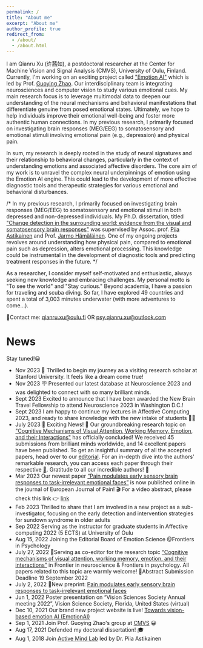 ```yaml
---
permalink: /
title: "About me"
excerpt: "About me"
author_profile: true
redirect_from: 
  - /about/
  - /about.html
---
```

I am Qianru Xu (许茜如), a postdoctoral researcher at the Center for Machine Vision and Signal Analysis (CMVS), University of Oulu, Finland. Currently, I'm working on an exciting project called ["Emotion AI"](https://emotion-ai.rahtiapp.fi/index.html) which is led by Prof. [Guoying Zhao](https://gyzhao-nm.github.io/Guoying/). Our interdisciplinary team is integrating neurosciences and computer vision to study various emotional cues. My main research focus is to leverage multimodal data to deepen our understanding of the neural mechanisms and behavioral manifestations that differentiate genuine from posed emotional states. Ultimately, we hope to help individuals improve their emotional well-being and foster more authentic human connections. In my previous research, I primarily focused on investigating brain responses (MEG/EEG) to somatosensory and emotional stimuli involving emotional pain (e.g., depression) and physical pain. 

In sum, my research is deeply rooted in the study of neural signatures and their relationship to behavioral changes, particularly in the context of understanding emotions and associated affective disorders. The core aim of my work is to unravel the complex neural underpinnings of emotion using the Emotion AI engine. This could lead to the development of more effective diagnostic tools and therapeutic strategies for various emotional and behavioral disturbances.

/*
In my previous research, I primarily focused on investigating brain responses (MEG/EEG) to somatosensory and emotional stimuli in both depressed and non-depressed individuals. My Ph.D. dissertation, titled ["Change detection in the surrounding world: evidence from the visual and somatosensory brain responses"]( http://urn.fi/URN:ISBN:978-951-39-8791-6) was supervised by Assoc. prof. [Piia Astikainen](https://www.jyu.fi/edupsy/fi/laitokset/psykologia/en/staff/astikainen-piia) and Prof. [Jarmo Hämäläinen](https://www.jyu.fi/edupsy/fi/laitokset/psykologia/en/staff/hamalainen-jarmo). One of my ongoing projects revolves around understanding how physical pain, compared to emotional pain such as depression, alters emotional processing. This knowledge could be instrumental in the development of diagnostic tools and predicting treatment responses in the future.
*/

As a researcher, I consider myself self-motivated and enthusiastic, always seeking new knowledge and embracing challenges. My personal motto is "To see the world" and "Stay curious." Beyond academia, I have a passion for traveling and scuba diving. So far, I have explored 49 countries and spent a total of 3,003 minutes underwater (with more adventures to come...).

📧Contact me: qianru.xu@oulu.fi OR psy.qianru.xu@outlook.com

News
======
Stay tuned!😀

- Nov 2023 🛫 Thrilled to begin my journey as a visiting research scholar at Stanford University. It feels like a dream come true!
- Nov 2023 🪧 Presented our latest database at Neuroscience 2023 and was delighted to connect with so many brilliant minds.
- Sept 2023 Excited to announce that I have been awarded the New Brain Travel Fellowship to attend Neuroscience 2023 in Washington D.C.!
- Sept 2023 I am happy to continue my lectures in Affective Computing 2023, and ready to share knowledge with the new intake of students 👩‍🏫
- July 2023 🎉 Exciting News! 🎉 Our groundbreaking research topic on ["Cognitive Mechanisms of Visual Attention, Working Memory, Emotion, and their Interactions"](https://www.frontiersin.org/research-topics/44236/cognitive-mechanisms-of-visual-attention-working-memory-emotion-and-their-interactions#articles) has officially concluded! We received 45 submissions from brilliant minds worldwide, and 14 excellent papers have been published. To get an insightful summary of all the accepted papers, head over to our [editorial](https://www.frontiersin.org/articles/10.3389/fnins.2023.1259002/full). For an in-depth dive into the authors' remarkable research, you can access each paper through their respective [🔗](https://www.frontiersin.org/research-topics/44236/cognitive-mechanisms-of-visual-attention-working-memory-emotion-and-their-interactions#articles). Gratitude to all our incredible authors! 👏 
- Mar 2023 Our newest paper [“Pain modulates early sensory brain responses to task‐irrelevant emotional faces”](https://doi.org/10.1002/ejp.2097) is now published online in the journal of European Journal of Pain! 🎬 For a video abstract, please check this link 👉 [link](https://www.veed.io/view/2c5741b6-1062-476e-8d20-6499906a8944?panel=share)
- Feb 2023 Thrilled to share that I am involved in a new project as a sub-investigator, focusing on the early detection and intervention strategies for sundown syndrome in older adults
- Sep 2022 Serving as the instructor for graduate students in Affective computing 2022 (5 ECTS) at University of Oulu
- Aug 15, 2022 Joining the Editorial Board of Emotion Science @Frontiers in Psychology
- July 27, 2022 📢Serving as co-editor for the research topic [“Cognitive mechanisms of visual attention, working memory, emotion, and their interactions”](https://frontiersin.org/research-topics/44236) in Frontier in neuroscience & Frontiers in psychology. All papers related to this topic are warmly welcome! 👀Abstract Submission Deadline 19 September 2022
- July 2, 2022 🚨New preprint: [Pain modulates early sensory brain responses to task-irrelevant emotional faces](https://psyarxiv.com/2wdjx/)
- Jun 1, 2022 Poster presentation on “Vision Sciences Society Annual meeting 2022”, Vision Science Society, Florida, United States (virtual) 
- Dec 10, 2021  Our brand new project website is live! [Towards vision-based emotion AI (EmotionAI)](https://emotion-ai.rahtiapp.fi/index.html)
- Sep 1, 2021   Join Prof. Guoying Zhao's group at [CMVS](https://www.oulu.fi/cmvs/) 😀
- Aug 17, 2021  Defended my doctoral dissertation! 🎓
- Aug 1, 2018   Join [Active Mind Lab](https://www.jyu.fi/edupsy/fi/laitokset/psykologia/en/research/research-areas/neuroscience/groups/active-mind-lab) led by Dr. Piia Astikainen
